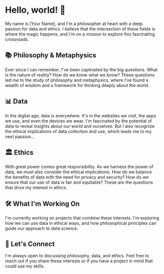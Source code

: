 # Hello, world! 👋

My name is [Your Name], and I'm a philosopher at heart with a deep passion for data and ethics. I believe that the intersection of these fields is where the magic happens, and I'm on a mission to explore this fascinating crossroads.

## 📚 Philosophy & Metaphysics

Ever since I can remember, I've been captivated by the big questions. What is the nature of reality? How do we know what we know? These questions led me to the study of philosophy and metaphysics, where I've found a wealth of wisdom and a framework for thinking deeply about the world.

## 📊 Data

In the digital age, data is everywhere. It's in the websites we visit, the apps we use, and even the devices we wear. I'm fascinated by the potential of data to reveal insights about our world and ourselves. But I also recognize the ethical implications of data collection and use, which leads me to my next passion...

## 🏛️ Ethics

With great power comes great responsibility. As we harness the power of data, we must also consider the ethical implications. How do we balance the benefits of data with the need for privacy and security? How do we ensure that our use of data is fair and equitable? These are the questions that drive my interest in ethics.

## 🛠️ What I'm Working On

I'm currently working on projects that combine these interests. I'm exploring how we can use data in ethical ways, and how philosophical principles can guide our approach to data science.

## 🤝 Let's Connect

I'm always open to discussing philosophy, data, and ethics. Feel free to reach out if you share these interests or if you have a project in mind that could use my skills.



<!---
aaron13g/aaron13g is a ✨ special ✨ repository because its `README.md` (this file) appears on your GitHub profile.
You can click the Preview link to take a look at your changes.
--->
